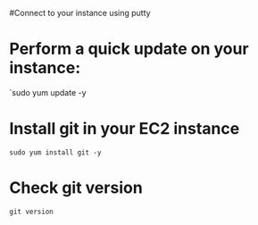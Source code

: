 #Connect to your instance using putty
# Perform a quick update on your instance:

`sudo yum update -y

# Install git in your EC2 instance

`sudo yum install git -y`

# Check git version

`git version`
